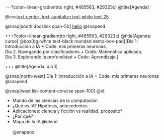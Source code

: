 ---?color=linear-gradient(to right, #485563, #29323c)
@title[Agenda]

@css[text-center .text-capitalize text-white text-25](Agenda)<br>



@snap[south docslink span-50]
[hello](https://gitpitch.com/docs/the-template)
@snapend


+++?color=linear-gradient(to right, #485563, #29323c)
@title[Agenda: curso]
@box[bg-white text-black rounded demo-box-pad](Día 1: Introducción a IA + Code: mis primeras neuronas. <br> Día 2. Navegando por clasificadores + Code: Matemática aplicada. <br> Día 3. Explorando la profundidad + Code: Aprendizaje.)

+++
@title[Agenda: día 1]

@snap[north-west]
Día 1: Introducción a IA + Code: mis primeras neuronas
@snapend

@snap[west list-content-concise span-100]
@ol
- Mundo de las ciencias de la computación
- ¿Qué es IA? Hipótesis, antecedentes
- Aplicaciones: ciencia y ficción vs realidad, proposito*
- ¿Por qué?
- Mapa de la IA
@olend
<br><br>
@snapend
